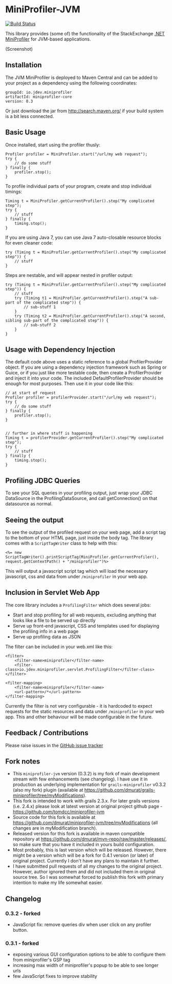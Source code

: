 MiniProfiler-JVM
================

[![Build Status](https://travis-ci.org/tomdcc/miniprofiler-jvm.png)][1]

This library provides (some of) the functionality of the StackExchange [.NET MiniProfiler][2] for JVM-based applications.

(Screenshot)

Installation
------------
The JVM MiniProfiler is deployed to Maven Central and can be added to your project as a dependency using the following coordinates:

    groupId: io.jdev.miniprofiler
    artifactId: miniprofiler-core
    version: 0.3

Or just download the jar from http://search.maven.org/ if your build system is a bit less connected.

Basic Usage
-----------
Once installed, start using the profiler thusly:

    Profiler profiler = MiniProfiler.start("/url/my web request");
    try {
        // do some stuff
    } finally {
        profiler.stop();
    }

To profile individual parts of your program, create and stop individual timings:

    Timing t = MiniProfiler.getCurrentProfiler().step("My complicated step");
    try {
        // stuff
    } finally {
        timing.stop();
    }

If you are using Java 7, you can use Java 7 auto-closable resource blocks for even cleaner code:

    try (Timing t = MiniProfiler.getCurrentProfiler().step("My complicated step")) {
        // stuff
    }

Steps are nestable, and will appear nested in profiler output:

    try (Timing t = MiniProfiler.getCurrentProfiler().step("My complicated step")) {
        // stuff
	    try (Timing t1 = MiniProfiler.getCurrentProfiler().step("A sub-part of the complicated step")) {
	        // sub-stuff 1
	    }
	    try (Timing t2 = MiniProfiler.getCurrentProfiler().step("A second, sibling sub-part of the complicated step")) {
	        // sub-stuff 2
	    }
    }

Usage with Dependency Injection
-------------------------------
The default code above uses a static reference to a global ProfilerProvider object. If you are using a dependency injection framework such as Spring or Guice, or if you just like more testable code, then create a ProfilerProvider and inject it into your code. The included DefaultProfilerProvider should be enough for most purposes. Then use it in your code like this:

    // at start of request
    Profiler profiler = profilerProvider.start("/url/my web request");
    try {
        // do some stuff
    } finally {
        profiler.stop();
    }


    // further in where stuff is happening
    Timing t = profilerProvider.getCurrentProfiler().step("My complicated step");
    try {
        // stuff
    } finally {
        timing.stop();
    }


Profiling JDBC Queries
----------------------
To see your SQL queries in your profiling output, just wrap your JDBC DataSource in the ProfilingDataSource, and call
getConnection() on that datasource as normal.

Seeing the output
-----------------
To see the output of the profiled request on your web page, add a script tag to the bottom of your HTML page, just inside the body tag. The library comes with a `ScriptTagWriter` class to help with this:

    <%= new ScriptTagWriter().printScriptTag(MiniProfiler.getCurrentProfiler(), request.getContextPath() + "/miniprofiler")%>

This will output a javascript script tag which will load the necessary javascript, css and data from under `/miniprofiler` in your web app.

Inclusion in Servlet Web App
----------------------------
The core library includes a `ProfilingFilter` which does several jobs:

 - Start and stop profiling for all web requests, excluding anything that looks like a file to be served up directly
 - Serve up front-end javascript, CSS and templates used for displaying the profiling info in a web page
 - Serve up profiling data as JSON

The filter can be included in your web.xml like this:

	<filter>
		<filter-name>miniprofiler</filter-name>
		<filter-class>io.jdev.miniprofiler.servlet.ProfilingFilter</filter-class>
	</filter>

	<filter-mapping>
		<filter-name>miniprofiler</filter-name>
		<url-pattern>/*</url-pattern>
	</filter-mapping>

Currently the filter is not very configurable - it is hardcoded to expect requests for the static resources and data under `/miniprofiler` in your web app. This and other behaviour will be made configurable in the future.

Feedback / Contributions
------------------------
Please raise issues in the [GitHub issue tracker][3]

[1]:https://travis-ci.org/tomdcc/miniprofiler-jvm
[2]:http://miniprofiler.com/
[3]:https://github.com/tomdcc/miniprofiler-jvm/issues

Fork notes
----------
- This `miniprofiler-jvm` version (0.3.2) is my fork of main development stream with few enhancements (see changelog). I have use it in production as underlying implementation for
  `grails-miniprofiler` v0.3.2 (also my fork) plugin (available at https://github.com/dmurat/grails-miniprofiler/tree/myModifications).
- This fork is intended to work with grails 2.3.x. For later grails versions (i.e. 2.4.x) please look at latest version at original project github page - https://github.com/tomdcc/miniprofiler-jvm
- Source code for this fork is available at https://github.com/dmurat/miniprofiler-jvm/tree/myModifications (all changes are in myModification branch).
- Released version for this fork is available in maven compatible repository at https://github.com/dmurat/mvn-repo/raw/master/releases/, so make sure that you have it included in yours build
  configuration.
- Most probably, this is last version which will be released. However, there might be a version which will be a fork for 0.4.1 version (or later) of original project. Currently I don't have any plans
  to maintain it further.
- I have submitted pull requests of all my changes to the original project. However, author ignored them and did not included them in original source tree. So I was somewhat forced to publish this
  fork with primary intention to make my life somewhat easier.

Changelog
---------
### 0.3.2 - forked
  - JavaScript fix: remove queries div when user click on any profiler button.
### 0.3.1 - forked
  - exposing various GUI configuration options to be able to configure them from miniprofiler's GSP tag
  - increasing max width of miniprofiler's popup to be able to see longer urls
  - few JavaScript fixes to improve stability
